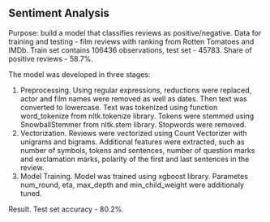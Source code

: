 ## Sentiment Analysis

Purpose: build a model that classifies reviews as positive/negative. Data for training and testing - film reviews with ranking from Rotten Tomatoes and IMDb. Train set contains 106436 observations, test set - 45783. Share of positive reviews - 58.7%. 


The model was developed in three stages:
1) Preprocessing. Using regular expressions, reductions were replaced, actor and film names were removed as well as dates. Then text was converted to lowercase. Text was tokenized using function word_tokenize from nltk.tokenize library. Tokens were stemmed using SnowballStemmer from nltk.stem library. Stopwords were removed.
2) Vectorization. Reviews were vectorized using Count Vectorizer with unigrams and bigrams. Additional features were extracted, such as number of symbols, tokens and sentences, number of question marks and exclamation marks, polarity of the first and last sentences in the review.
3) Model Training. Model was trained using xgboost library. Parametes num_round, eta, max_depth and min_child_weight were additionaly tuned.

Result. Test set accuracy - 80.2%.
